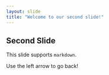 ```yaml
---
layout: slide
title: "Welcome to our second slide!"
---
```

## Second Slide
This slide supports `markdown`.

Use the left arrow to go back!
